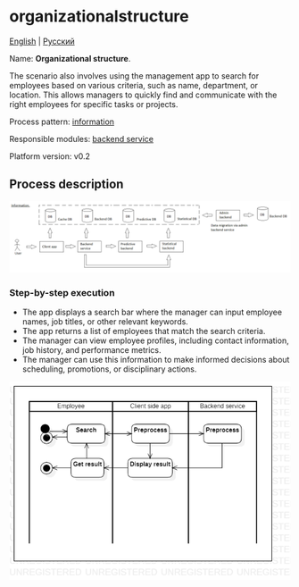 # organizationalstructure

[English](organizationalstructure.md) | [Русский](organizationalstructure.ru.md)

Name: **Organizational structure**.

The scenario also involves using the management app to search for employees based on various criteria, such as name, department, or location. 
This allows managers to quickly find and communicate with the right employees for specific tasks or projects.

Process pattern: [information](../../processpatterns/information.md)

Responsible modules: [backend service](../../backend/systembackend.md)

Platform version: v0.2

## Process description

![information_overall](../../img/processpatterns/information_overall.png)

### Step-by-step execution

- The app displays a search bar where the manager can input employee names, job titles, or other relevant keywords.
- The app returns a list of employees that match the search criteria.
- The manager can view employee profiles, including contact information, job history, and performance metrics.
- The manager can use this information to make informed decisions about scheduling, promotions, or disciplinary actions.

![systembackend.organizationalstructure](../../img/activitydiagrams/systembackend.organizationalstructure.png)
